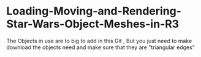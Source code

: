 # Loading-Moving-and-Rendering-Star-Wars-Object-Meshes-in-R3


The Objects in use are to big to add in this Git , But you just need to make  download the objects need and make sure that they are "triangular edges"
